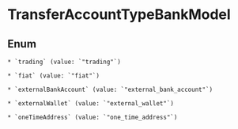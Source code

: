 
# TransferAccountTypeBankModel

## Enum


    * `trading` (value: `"trading"`)

    * `fiat` (value: `"fiat"`)

    * `externalBankAccount` (value: `"external_bank_account"`)

    * `externalWallet` (value: `"external_wallet"`)

    * `oneTimeAddress` (value: `"one_time_address"`)



